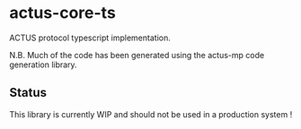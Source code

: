 # actus-core-ts

ACTUS protocol typescript implementation.  

N.B. Much of the code has been generated using the actus-mp code generation library.

## Status

This library is currently WIP and should not be used in a production system !
